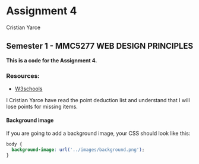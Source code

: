 # Assignment 4

Cristian Yarce

 ## Semester 1 - MMC5277 WEB DESIGN PRINCIPLES

**This is a code for the Assignment 4.**

### Resources:
* [W3schools](https://www.w3schools.com)


 I Cristian Yarce have read the point deduction list and understand that I will lose points for missing items.

#### Background image
If you are going to add a background image, your CSS should look like this:
```css
body {
  background-image: url('../images/background.png');
}
```
